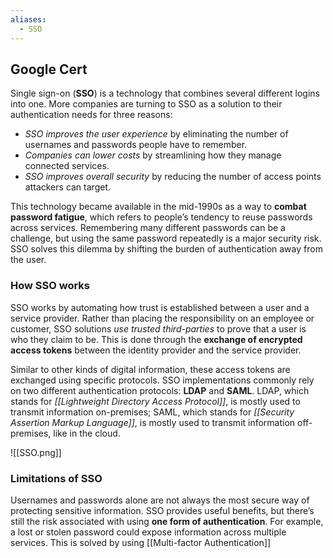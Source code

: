 ```yaml
---
aliases:
  - SSO
---
```



## Google Cert

Single sign-on (**SSO**) is a technology that combines several different logins into one. More companies are turning to SSO as a solution to their authentication needs for three reasons:

- *SSO improves the user experience* by eliminating the number of usernames and passwords people have to remember.
- *Companies can lower costs* by streamlining how they manage connected services.
- *SSO improves overall security* by reducing the number of access points attackers can target.

This technology became available in the mid-1990s as a way to **combat password fatigue**, which refers to people’s tendency to reuse passwords across services. Remembering many different passwords can be a challenge, but using the same password repeatedly is a major security risk. SSO solves this dilemma by shifting the burden of authentication away from the user.

### How SSO works

SSO works by automating how trust is established between a user and a service provider. Rather than placing the responsibility on an employee or customer, SSO solutions *use trusted third-parties* to prove that a user is who they claim to be. This is done through the **exchange of encrypted access tokens** between the identity provider and the service provider.

Similar to other kinds of digital information, these access tokens are exchanged using specific protocols. SSO implementations commonly rely on two different authentication protocols: **LDAP** and **SAML**. LDAP, which stands for *[[Lightweight Directory Access Protocol]]*, is mostly used to transmit information on-premises; SAML, which stands for *[[Security Assertion Markup Language]]*, is mostly used to transmit information off-premises, like in the cloud.

![[SSO.png]]

### Limitations of SSO

Usernames and passwords alone are not always the most secure way of protecting sensitive information. SSO provides useful benefits, but there’s still the risk associated with using **one form of authentication**. For example, a lost or stolen password could expose information across multiple services. This is solved by using [[Multi-factor Authentication]]